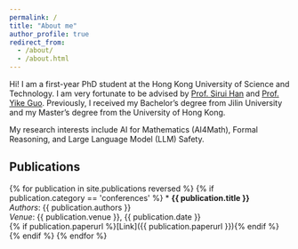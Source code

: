```yaml
---
permalink: /
title: "About me"
author_profile: true
redirect_from: 
  - /about/
  - /about.html
---
```



Hi! I am a first-year PhD student at the Hong Kong University of Science and Technology. I am very fortunate to be advised by [Prof. Sirui Han](https://facultyprofiles.hkust.edu.hk/profiles.php?profile=sirui-han-siruihan) and [Prof. Yike Guo](https://facultyprofiles.hkust.edu.hk/profiles.php?profile=yike-guo-yikeguo). Previously, I received my Bachelor’s degree from Jilin University and my Master’s degree from the University of Hong Kong.

My research interests include AI for Mathematics (AI4Math), Formal Reasoning, and Large Language Model (LLM) Safety. 

## Publications

{% for publication in site.publications reversed %}
  {% if publication.category == 'conferences' %}
    * **{{ publication.title }}**  
      *Authors*: {{ publication.authors }}  
      *Venue*: {{ publication.venue }}, {{ publication.date }}  
      {% if publication.paperurl %}[Link]({{ publication.paperurl }}){% endif %}
  {% endif %}
{% endfor %}
